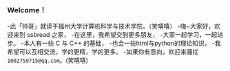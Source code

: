 ### Welcome！


-此「帅哥」就读于福州大学计算机科学与技术学院。（笑嘻嘻）
-嗨~大家好，欢迎来到 ssbread 之家， 
-在这里，我希望交到更多朋友，
-大家一起学习，一起进步。
-本人有一些 C 与 C++ 的基础，
-也会一些html与python的理论知识，
-我希望可以互相交流，学的更精，学的更多。
-如果你有意向，欢迎来骚扰`1002759715@qq.com`。(笑嘻嘻)


